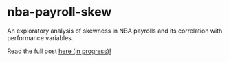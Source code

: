 nba-payroll-skew
================

An exploratory analysis of skewness in NBA payrolls and its correlation with performance variables.

Read the full post [here (in progress)!](http://edz504.github.io/nba-payroll-skew)
